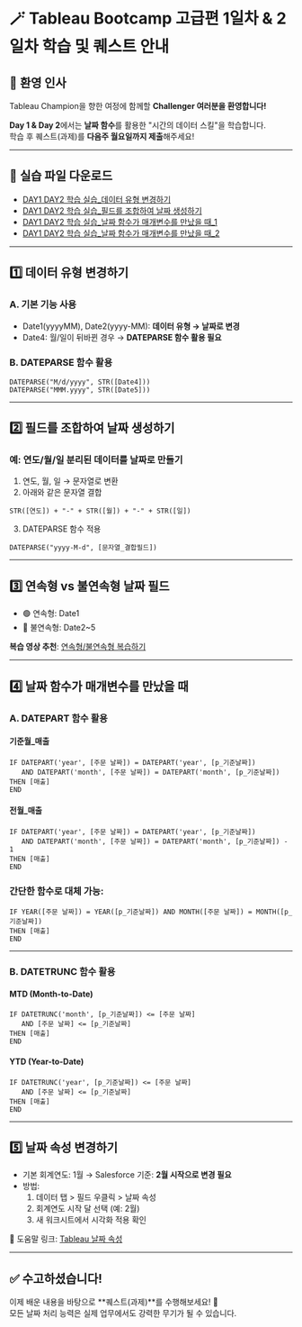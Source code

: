 
# 🪄 Tableau Bootcamp 고급편 1일차 & 2일차 학습 및 퀘스트 안내

## 👋 환영 인사

Tableau Champion을 향한 여정에 함께할 **Challenger 여러분을 환영합니다!**

**Day 1 & Day 2**에서는 **날짜 함수**를 활용한 "시간의 데이터 스킬"을 학습합니다.  
학습 후 퀘스트(과제)를 **다음주 월요일까지 제출**해주세요!

---

## 📁 실습 파일 다운로드

- [DAY1 DAY2 학습 실습_데이터 유형 변경하기](https://korea-tableau-users.slack.com/files/U08D6PP1P0Q/F093A2N7LCC)
- [DAY1 DAY2 학습 실습_필드를 조합하여 날짜 생성하기](https://korea-tableau-users.slack.com/files/U08D6PP1P0Q/F0933CETB5L)
- [DAY1 DAY2 학습 실습_날짜 함수가 매개변수를 만났을 때_1](https://korea-tableau-users.slack.com/files/U08D6PP1P0Q/F0933TDN07Q)
- [DAY1 DAY2 학습 실습_날짜 함수가 매개변수를 만났을 때_2](https://korea-tableau-users.slack.com/files/U08D6PP1P0Q/F0939SK7R34)

---

## 1️⃣ 데이터 유형 변경하기

### A. 기본 기능 사용

- Date1(yyyyMM), Date2(yyyy-MM): **데이터 유형 → 날짜로 변경**
- Date4: 월/일이 뒤바뀐 경우 → **DATEPARSE 함수 활용 필요**

### B. DATEPARSE 함수 활용

```plaintext
DATEPARSE("M/d/yyyy", STR([Date4]))
DATEPARSE("MMM.yyyy", STR([Date5]))
```

---

## 2️⃣ 필드를 조합하여 날짜 생성하기

### 예: 연도/월/일 분리된 데이터를 날짜로 만들기

1. 연도, 월, 일 → 문자열로 변환
2. 아래와 같은 문자열 결합

```plaintext
STR([연도]) + "-" + STR([월]) + "-" + STR([일])
```

3. DATEPARSE 함수 적용

```plaintext
DATEPARSE("yyyy-M-d", [문자열_결합필드])
```

---

## 3️⃣ 연속형 vs 불연속형 날짜 필드

- 🟢 연속형: Date1  
- 🔵 불연속형: Date2~5

**복습 영상 추천**: [연속형/불연속형 복습하기](https://help.tableau.com/)

---

## 4️⃣ 날짜 함수가 매개변수를 만났을 때

### A. DATEPART 함수 활용

#### 기준월_매출

```plaintext
IF DATEPART('year', [주문 날짜]) = DATEPART('year', [p_기준날짜])
   AND DATEPART('month', [주문 날짜]) = DATEPART('month', [p_기준날짜])
THEN [매출]
END
```

#### 전월_매출

```plaintext
IF DATEPART('year', [주문 날짜]) = DATEPART('year', [p_기준날짜])
   AND DATEPART('month', [주문 날짜]) = DATEPART('month', [p_기준날짜]) - 1
THEN [매출]
END
```

### 간단한 함수로 대체 가능:

```plaintext
IF YEAR([주문 날짜]) = YEAR([p_기준날짜]) AND MONTH([주문 날짜]) = MONTH([p_기준날짜])
THEN [매출]
END
```

---

### B. DATETRUNC 함수 활용

#### MTD (Month-to-Date)

```plaintext
IF DATETRUNC('month', [p_기준날짜]) <= [주문 날짜]
   AND [주문 날짜] <= [p_기준날짜]
THEN [매출]
END
```

#### YTD (Year-to-Date)

```plaintext
IF DATETRUNC('year', [p_기준날짜]) <= [주문 날짜]
   AND [주문 날짜] <= [p_기준날짜]
THEN [매출]
END
```

---

## 5️⃣ 날짜 속성 변경하기

- 기본 회계연도: 1월 → Salesforce 기준: **2월 시작으로 변경 필요**
- 방법:
  1. 데이터 탭 > 필드 우클릭 > 날짜 속성
  2. 회계연도 시작 달 선택 (예: 2월)
  3. 새 워크시트에서 시각화 적용 확인

🔗 도움말 링크: [Tableau 날짜 속성](https://help.tableau.com/current/pro/desktop/ko-kr/date_properties.htm)

---

## ✅ 수고하셨습니다!

이제 배운 내용을 바탕으로 **퀘스트(과제)**를 수행해보세요! 👾  
모든 날짜 처리 능력은 실제 업무에서도 강력한 무기가 될 수 있습니다.
